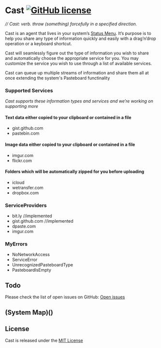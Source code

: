 # Cast [![GitHub license](https://img.shields.io/badge/license-MIT-lightgrey.svg)](https://github.com/lfaoro/Cast/blob/master/LICENSE.md)
*// Cast: verb. throw (something) forcefully in a specified direction.*

Cast is an agent that lives in your system’s 
[Status Menu](https://support.apple.com/en-mt/HT201956).
It’s purpose is to help you share any type of information quickly and easily with a drag’n’drop
operation or a keyboard shortcut.

Cast will seamlessly figure out the type of information you wish to share and
automatically choose the appropriate service for you. You may customize the
service you wish to use through a list of available services.

Cast can queue up multiple streams of information and share them all at once 
extending the system's Pasteboard functinality 

### Supported Services
*Cast supports these information types and services and we’re working on
supporting more*

#### Text data either copied to your clipboard or contained in a file
- gist.github.com
- pastebin.com

#### Image data either copied to your clipboard or contained in a file  
- imgur.com
- flickr.com

#### Folders which will be automatically zipped for you before uploading 
- icloud
- wetransfer.com
- dropbox.com

### ServiceProviders
- bit.ly //implemented  
- gist.github.com //implemented  
- dpaste.com  
- imgur.com

### MyErrors  
* NoNetworkAccess  
* ServiceError  
* UnrecognizedPasteboardType  
* PasteboardIsEmpty

## Todo
Please check the list of open issues on GitHub: 
[Open issues](<https://github.com/lfaoro/Cast/issues>)

## (System Map)()

## License
Cast is released under the 
[MIT License](<LICENSE.md>)
